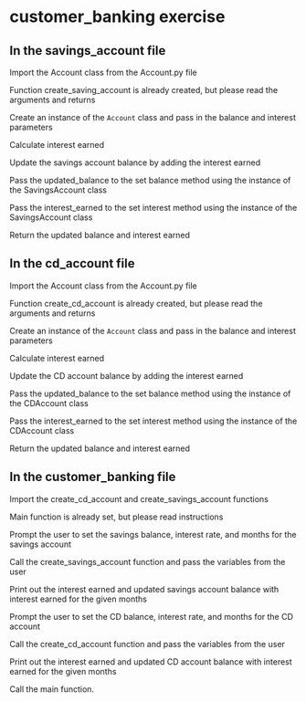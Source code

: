# customer_banking exercise #

## In the savings_account file ##

Import the Account class from the Account.py file

Function create_saving_account is already created, but please read the arguments and returns

Create an instance of the `Account` class and pass in the balance and interest parameters

Calculate interest earned

Update the savings account balance by adding the interest earned

Pass the updated_balance to the set balance method using the instance of the SavingsAccount class

Pass the interest_earned to the set interest method using the instance of the SavingsAccount class

Return the updated balance and interest earned

## In the cd_account file ##

Import the Account class from the Account.py file

Function create_cd_account is already created, but please read the arguments and returns

Create an instance of the `Account` class and pass in the balance and interest parameters

Calculate interest earned

Update the CD account balance by adding the interest earned

Pass the updated_balance to the set balance method using the instance of the CDAccount class

Pass the interest_earned to the set interest method using the instance of the CDAccount class

Return the updated balance and interest earned

## In the customer_banking file ##

Import the create_cd_account and create_savings_account functions

Main function is already set, but please read instructions

Prompt the user to set the savings balance, interest rate, and months for the savings account

Call the create_savings_account function and pass the variables from the user

Print out the interest earned and updated savings account balance with interest earned for the given months

Prompt the user to set the CD balance, interest rate, and months for the CD account

Call the create_cd_account function and pass the variables from the user

Print out the interest earned and updated CD account balance with interest earned for the given months

Call the main function.
